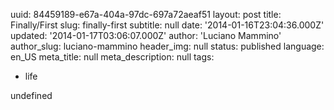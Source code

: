 uuid:             84459189-e67a-404a-97dc-697a72aeaf51
layout:           post
title:            Finally/First
slug:             finally-first
subtitle:         null
date:             '2014-01-16T23:04:36.000Z'
updated:          '2014-01-17T03:06:07.000Z'
author:           'Luciano Mammino'
author_slug:      luciano-mammino
header_img:       null
status:           published
language:         en_US
meta_title:       null
meta_description: null
tags:
  - life

undefined